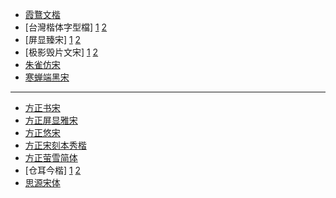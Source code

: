- [霞鶩文楷](https://github.com/lxgw/LxgwWenkai)
- [台灣楷体字型檔] [1](https://data.gov.tw/dataset/5961) [2](https://github.com/ChellyL/font_modules/releases/download/1.2/TW-Kai-98_1.ttf)
- [屏显臻宋] [1](https://www.maoken.com/freefonts/3329.html) [2](https://github.com/ChellyL/font_modules/blob/main/Font/%E5%B1%8F%E6%98%BE%E8%87%BB%E5%AE%8B1.09.ttf)
- [极影毁片文宋] [1](https://www.maoken.com/freefonts/9917.html) [2](https://raw.githubusercontent.com/ChellyL/font_modules/refs/heads/main/Font/%E6%A5%B5%E5%BD%B1%E6%AF%80%E7%89%87%E6%96%87%E5%AE%8B.ttf)
- [朱雀仿宋](https://github.com/TrionesType/zhuque/releases)
- [寒蝉端黑宋](https://github.com/Warren2060/ChillDuanHeiSong)

----

- [方正书宋](https://github.com/ChellyL/font_modules/blob/main/Font/%E6%96%B9%E6%AD%A3%E4%B9%A6%E5%AE%8BGBK.ttf)
- [方正屏显雅宋](https://github.com/ChellyL/font_modules/blob/main/Font/%E6%A5%B5%E5%BD%B1%E6%AF%80%E7%89%87%E6%96%87%E5%AE%8B.ttf)
- [方正悠宋](https://github.com/ChellyL/font_modules/blob/main/Font/%E6%96%B9%E6%AD%A3%E6%82%A0%E5%AE%8BGBK07R.ttf)
- [方正宋刻本秀楷](https://github.com/ChellyL/font_modules/blob/main/Font/%E6%96%B9%E6%AD%A3%E5%AE%8B%E5%88%BB%E6%9C%AC%E7%A7%80%E6%A5%B7%E7%AE%80%E4%BD%93.ttf)
- [方正萤雪简体](https://github.com/ChellyL/font_modules/raw/refs/heads/main/Font/%E6%96%B9%E6%AD%A3%E8%90%A4%E9%9B%AA%E7%AE%80%E4%BD%93.ttf)
- [仓耳今楷] [1](https://tsanger.cn/product/47) [2](https://github.com/ChellyL/font_modules/releases/download/1.2/CangErJinKai05-W03.ttf)
- [思源宋体](https://github.com/adobe-fonts/source-han-serif)

